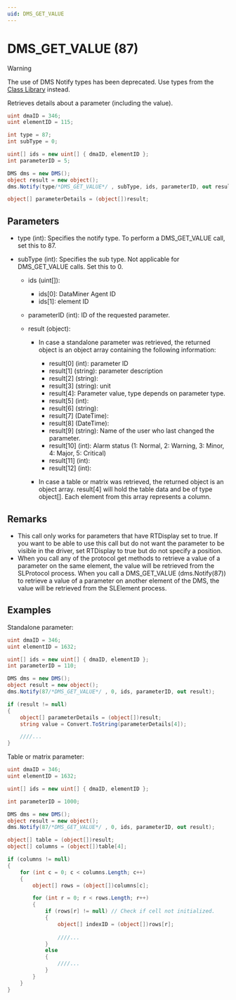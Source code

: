 ```yaml
---
uid: DMS_GET_VALUE
---
```


# DMS_GET_VALUE (87)

> [!WARNING]
> The use of DMS Notify types has been deprecated. Use types from the [Class Library](xref:ClassLibraryIntroduction) instead.

Retrieves details about a parameter (including the value).

```csharp
uint dmaID = 346;
uint elementID = 115;

int type = 87;
int subType = 0;

uint[] ids = new uint[] { dmaID, elementID };
int parameterID = 5;

DMS dms = new DMS();
object result = new object();
dms.Notify(type/*DMS_GET_VALUE*/ , subType, ids, parameterID, out result);

object[] parameterDetails = (object[])result;
```

## Parameters

- type (int): Specifies the notify type. To perform a DMS_GET_VALUE call, set this to 87.
- subType (int): Specifies the sub type. Not applicable for DMS_GET_VALUE calls. Set this to 0.

  - ids (uint[]):

    - ids[0]: DataMiner Agent ID
    - ids[1]: element ID

  - parameterID (int): ID of the requested parameter.
  - result (object):

    - In case a standalone parameter was retrieved, the returned object is an object array containing the following information:

      - result[0] (int): parameter ID
      - result[1] (string): parameter description
      - result[2] (string):
      - result[3] (string): unit
      - result[4]: Parameter value, type depends on parameter type.
      - result[5] (int):
      - result[6] (string):
      - result[7] (DateTime):
      - result[8] (DateTime):
      - result[9] (string): Name of the user who last changed the parameter.
      - result[10] (int): Alarm status (1: Normal, 2: Warning, 3: Minor, 4: Major, 5: Critical)
      - result[11] (int):
      - result[12] (int):

    - In case a table or matrix was retrieved, the returned object is an object array. result[4] will hold the table data and be of type object[]. Each element from this array represents a column.

## Remarks

- This call only works for parameters that have RTDisplay set to true. If you want to be able to use this call but do not want the parameter to be visible in the driver, set RTDisplay to true but do not specify a position.
- When you call any of the protocol get methods to retrieve a value of a parameter on the same element, the value will be retrieved from the SLProtocol process. When you call a DMS_GET_VALUE (dms.Notify(87)) to retrieve a value of a parameter on another element of the DMS, the value will be retrieved from the SLElement process.

## Examples

Standalone parameter:

```csharp
uint dmaID = 346;
uint elementID = 1632;

uint[] ids = new uint[] { dmaID, elementID };
int parameterID = 110;

DMS dms = new DMS();
object result = new object();
dms.Notify(87/*DMS_GET_VALUE*/ , 0, ids, parameterID, out result);

if (result != null)
{
    object[] parameterDetails = (object[])result;
    string value = Convert.ToString(parameterDetails[4]);

    ////...
}
```

Table or matrix parameter:

```csharp
uint dmaID = 346;
uint elementID = 1632;

uint[] ids = new uint[] { dmaID, elementID };

int parameterID = 1000;

DMS dms = new DMS();
object result = new object();
dms.Notify(87/*DMS_GET_VALUE*/ , 0, ids, parameterID, out result);

object[] table = (object[])result;
object[] columns = (object[])table[4];

if (columns != null)
{
    for (int c = 0; c < columns.Length; c++)
    {
        object[] rows = (object[])columns[c];

        for (int r = 0; r < rows.Length; r++)
        {
            if (rows[r] != null) // Check if cell not initialized.
            {
                object[] indexID = (object[])rows[r];
                
                ////...
            }
            else
            {
                ////...
            }
        }
    }
}
```
